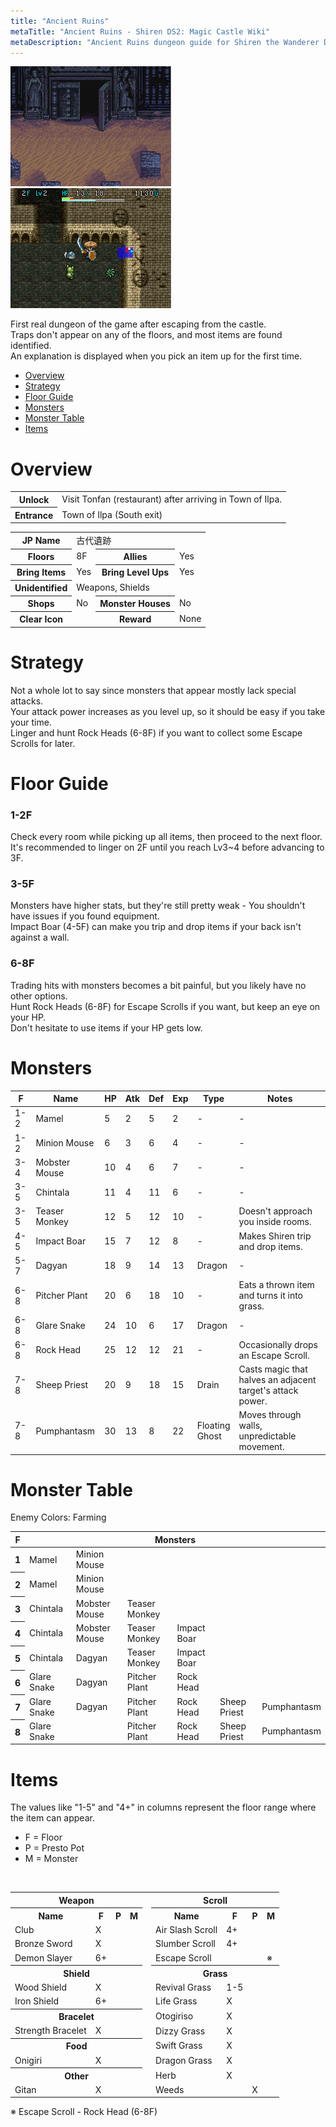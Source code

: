 ```yaml
---
title: "Ancient Ruins"
metaTitle: "Ancient Ruins - Shiren DS2: Magic Castle Wiki"
metaDescription: "Ancient Ruins dungeon guide for Shiren the Wanderer DS2: Magic Castle of the Desert."
---
```


<div class="pageTopImage dungeonPageTopImage2">
  <img src="../images/areas/ancient_ruins_1.png"/><img src="../images/areas/ancient_ruins_2.png"/>
</div>

First real dungeon of the game after escaping from the castle.<br/>Traps don't appear on any of the floors, and most items are found identified.<br/>An explanation is displayed when you pick an item up for the first time.

<ul class="quickLinksUL">
  <li><a href="#overview">Overview</a></li>
  <li><a href="#strategy">Strategy</a></li>
  <li><a href="#floor-guide">Floor Guide</a></li>
  <li><a href="#monsters">Monsters</a></li>
  <li><a href="#monster-table">Monster Table</a></li>
  <li><a href="#items">Items</a></li>
</ul>

# Overview

<table class="dungeonOverview">
  <tr>
    <th>Unlock</th>
    <td class="highlightYellow">Visit Tonfan (restaurant) after arriving in Town of Ilpa.</td>
  </tr>
  <tr>
    <th>Entrance</th>
    <td class="highlightYellow">Town of Ilpa (South exit)</td>
  </tr>
</table>

<table class="dungeonTable">
  <tr>
    <th>JP Name</th>
    <td colspan="3">古代遺跡</td>
  </tr>
  <tr>
    <th>Floors</th>
    <td>8F</td>
    <th>Allies</th>
    <td>Yes</td>
  </tr>
  <tr>
    <th>Bring Items</th>
    <td>Yes</td>
    <th>Bring Level Ups</th>
    <td>Yes</td>
  </tr>
  <tr>
    <th>Unidentified</th>
    <td colspan="3">Weapons, Shields</td>
  </tr>
  <tr>
    <th>Shops</th>
    <td>No</td>
    <th>Monster Houses</th>
    <td>No</td>
  </tr>
  <tr>
    <th>Clear Icon</th>
    <td></td>
    <th>Reward</th>
    <td>None</td>
  </tr>
</table>

# Strategy

Not a whole lot to say since monsters that appear mostly lack special attacks.<br/>Your attack power increases as you level up, so it should be easy if you take your time.<br/>Linger and hunt Rock Heads (6-8F) if you want to collect some Escape Scrolls for later.

# Floor Guide

### 1-2F

Check every room while picking up all items, then proceed to the next floor.<br/>It's recommended to linger on 2F until you reach Lv3\~4 before advancing to 3F.

### 3-5F

Monsters have higher stats, but they're still pretty weak - You shouldn't have issues if you found equipment.<br/>Impact Boar (4-5F) can make you trip and drop items if your back isn't against a wall.

### 6-8F

Trading hits with monsters becomes a bit painful, but you likely have no other options.<br/>Hunt Rock Heads (6-8F) for Escape Scrolls if you want, but keep an eye on your HP.<br/>Don't hesitate to use items if your HP gets low.

# Monsters

<table class="dungeonMonsterList monsterListDay">
  <thead>
    <tr>
      <th>F</th>
      <th>Name</th>
      <th>HP</th>
      <th>Atk</th>
      <th>Def</th>
      <th>Exp</th>
      <th>Type</th>
      <th>Notes</th>
    </tr>
  </thead>
  <tbody>
    <tr>
      <td>1-2</td>
      <td>Mamel</td>
      <td>5</td>
      <td>2</td>
      <td>5</td>
      <td>2</td>
      <td>-</td>
      <td>-</td>
    </tr>
    <tr>
      <td>1-2</td>
      <td>Minion Mouse</td>
      <td>6</td>
      <td>3</td>
      <td>6</td>
      <td>4</td>
      <td>-</td>
      <td>-</td>
    </tr>
    <tr>
      <td>3-4</td>
      <td>Mobster Mouse</td>
      <td>10</td>
      <td>4</td>
      <td>6</td>
      <td>7</td>
      <td>-</td>
      <td>-</td>
    </tr>
    <tr>
      <td>3-5</td>
      <td>Chintala</td>
      <td>11</td>
      <td>4</td>
      <td>11</td>
      <td>6</td>
      <td>-</td>
      <td>-</td>
    </tr>
    <tr>
      <td>3-5</td>
      <td>Teaser Monkey</td>
      <td>12</td>
      <td>5</td>
      <td>12</td>
      <td>10</td>
      <td>-</td>
      <td>Doesn't approach you inside rooms.</td>
    </tr>
    <tr>
      <td>4-5</td>
      <td>Impact Boar</td>
      <td>15</td>
      <td>7</td>
      <td>12</td>
      <td>8</td>
      <td>-</td>
      <td>Makes Shiren trip and drop items.</td>
    </tr>
    <tr>
      <td>5-7</td>
      <td>Dagyan</td>
      <td>18</td>
      <td>9</td>
      <td>14</td>
      <td>13</td>
      <td>Dragon</td>
      <td>-</td>
    </tr>
    <tr>
      <td>6-8</td>
      <td>Pitcher Plant</td>
      <td>20</td>
      <td>6</td>
      <td>18</td>
      <td>10</td>
      <td>-</td>
      <td>Eats a thrown item and turns it into grass.</td>
    </tr>
    <tr>
      <td>6-8</td>
      <td>Glare Snake</td>
      <td>24</td>
      <td>10</td>
      <td>6</td>
      <td>17</td>
      <td>Dragon</td>
      <td>-</td>
    </tr>
    <tr>
      <td>6-8</td>
      <td>Rock Head</td>
      <td>25</td>
      <td>12</td>
      <td>12</td>
      <td>21</td>
      <td>-</td>
      <td>Occasionally drops an Escape Scroll.</td>
    </tr>
    <tr>
      <td>7-8</td>
      <td>Sheep Priest</td>
      <td>20</td>
      <td>9</td>
      <td>18</td>
      <td>15</td>
      <td>Drain</td>
      <td>Casts magic that halves an adjacent target's attack power.</td>
    </tr>
    <tr>
      <td>7-8</td>
      <td>Pumphantasm</td>
      <td>30</td>
      <td>13</td>
      <td>8</td>
      <td>22</td>
      <td>Floating<br/>Ghost</td>
      <td>Moves through walls, unpredictable movement.</td>
    </tr>
  </tbody>
</table>

# Monster Table

Enemy Colors: <span class="farming">Farming</span>

<table class="monsterTable">
  <thead>
    <tr>
      <th>F</th>
      <th colspan="6">Monsters</th>
    </tr>
  </thead>
  <tbody>
    <tr>
      <th>1</th>
      <td>Mamel</td>
      <td>Minion Mouse</td>
      <td class="highlightGray"></td>
      <td class="highlightGray"></td>
      <td class="highlightGray"></td>
      <td class="highlightGray"></td>
    </tr>
    <tr>
      <th>2</th>
      <td>Mamel</td>
      <td>Minion Mouse</td>
      <td class="highlightGray"></td>
      <td class="highlightGray"></td>
      <td class="highlightGray"></td>
      <td class="highlightGray"></td>
    </tr>
    <tr>
      <th>3</th>
      <td>Chintala</td>
      <td>Mobster Mouse</td>
      <td>Teaser Monkey</td>
      <td class="highlightGray"></td>
      <td class="highlightGray"></td>
      <td class="highlightGray"></td>
    </tr>
    <tr>
      <th>4</th>
      <td>Chintala</td>
      <td>Mobster Mouse</td>
      <td>Teaser Monkey</td>
      <td>Impact Boar</td>
      <td class="highlightGray"></td>
      <td class="highlightGray"></td>
    </tr>
    <tr>
      <th>5</th>
      <td>Chintala</td>
      <td>Dagyan</td>
      <td>Teaser Monkey</td>
      <td>Impact Boar</td>
      <td class="highlightGray"></td>
      <td class="highlightGray"></td>
    </tr>
    <tr>
      <th>6</th>
      <td>Glare Snake</td>
      <td>Dagyan</td>
      <td>Pitcher Plant</td>
      <td><span class="farming">Rock Head</span></td>
      <td class="highlightGray"></td>
      <td class="highlightGray"></td>
    </tr>
    <tr>
      <th>7</th>
      <td>Glare Snake</td>
      <td>Dagyan</td>
      <td>Pitcher Plant</td>
      <td><span class="farming">Rock Head</span></td>
      <td>Sheep Priest</td>
      <td>Pumphantasm</td>
    </tr>
    <tr>
      <th>8</th>
      <td>Glare Snake</td>
      <td class="highlightGray"></td>
      <td>Pitcher Plant</td>
      <td><span class="farming">Rock Head</span></td>
      <td>Sheep Priest</td>
      <td>Pumphantasm</td>
    </tr>
  </tbody>
</table>

# Items

The values like "1-5" and "4+" in columns represent the floor range where the item can appear.

- F = Floor
- P = Presto Pot
- M = Monster

<br/>

<table class="dungeonItemTable">
  <tr>
    <th colspan="4" class="highlightLightblue">Weapon</th>
    <th rowspan="14"></th>
    <th colspan="4" class="highlightLightblue">Scroll</th>
  </tr>
  <tr>
    <th>Name</th>
    <th>F</th>
    <th>P</th>
    <th>M</th>
    <th>Name</th>
    <th>F</th>
    <th>P</th>
    <th>M</th>
  </tr>
  <tr>
    <td class="leftText">Club</td>
    <td>X</td>
    <td></td>
    <td></td>
    <td class="leftText">Air Slash Scroll</td>
    <td>4+</td>
    <td></td>
    <td></td>
  </tr>
  <tr>
    <td class="leftText">Bronze Sword</td>
    <td>X</td>
    <td></td>
    <td></td>
    <td class="leftText">Slumber Scroll</td>
    <td>4+</td>
    <td></td>
    <td></td>
  </tr>
  <tr>
    <td class="leftText">Demon Slayer</td>
    <td>6+</td>
    <td></td>
    <td></td>
    <td class="leftText">Escape Scroll</td>
    <td></td>
    <td></td>
    <td>※</td>
  </tr>
  <tr>
    <th colspan="4" class="highlightLightblue">Shield</th>
    <th colspan="4" class="highlightLightblue">Grass</th>
  </tr>
  <tr>
    <td class="leftText">Wood Shield</td>
    <td>X</td>
    <td></td>
    <td></td>
    <td class="leftText">Revival Grass</td>
    <td>1-5</td>
    <td></td>
    <td></td>
  </tr>
  <tr>
    <td class="leftText">Iron Shield</td>
    <td>6+</td>
    <td></td>
    <td></td>
    <td class="leftText">Life Grass</td>
    <td>X</td>
    <td></td>
    <td></td>
  </tr>
  <tr>
    <th colspan="4" class="highlightLightblue">Bracelet</th>
    <td class="leftText">Otogiriso</td>
    <td>X</td>
    <td></td>
    <td></td>
  </tr>
  <tr>
    <td class="leftText">Strength Bracelet</td>
    <td>X</td>
    <td></td>
    <td></td>
    <td class="leftText">Dizzy Grass</td>
    <td>X</td>
    <td></td>
    <td></td>
  </tr>
  <tr>
    <th colspan="4" class="highlightLightblue">Food</th>
    <td class="leftText">Swift Grass</td>
    <td>X</td>
    <td></td>
    <td></td>
  </tr>
  <tr>
    <td class="leftText">Onigiri</td>
    <td>X</td>
    <td></td>
    <td></td>
    <td class="leftText">Dragon Grass</td>
    <td>X</td>
    <td></td>
    <td></td>
  </tr>
  <tr>
    <th colspan="4" class="highlightLightblue">Other</th>
    <td class="leftText">Herb</td>
    <td>X</td>
    <td></td>
    <td></td>
  </tr>
  <tr>
    <td class="leftText">Gitan</td>
    <td>X</td>
    <td></td>
    <td></td>
    <td class="leftText">Weeds</td>
    <td></td>
    <td>X</td>
    <td></td>
  </tr>
</table>

※ Escape Scroll - Rock Head (6-8F)
